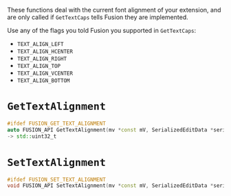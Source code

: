 These functions deal with the current font alignment of your extension, and are only called if `GetTextCaps` tells Fusion they are implemented.

Use any of the flags you told Fusion you supported in `GetTextCaps`:
* `TEXT_ALIGN_LEFT`
* `TEXT_ALIGN_HCENTER`
* `TEXT_ALIGN_RIGHT`
* `TEXT_ALIGN_TOP`
* `TEXT_ALIGN_VCENTER`
* `TEXT_ALIGN_BOTTOM`

# `GetTextAlignment`
```cpp
#ifdef FUSION_GET_TEXT_ALIGNMENT
auto FUSION_API GetTextAlignment(mv *const mV, SerializedEditData *serialized_edit_data) noexcept
-> std::uint32_t
```

# `SetTextAlignment`
```cpp
#ifdef FUSION_SET_TEXT_ALIGNMENT
void FUSION_API SetTextAlignment(mv *const mV, SerializedEditData *serialized_edit_data, std::uint32_t const flags) noexcept
```
